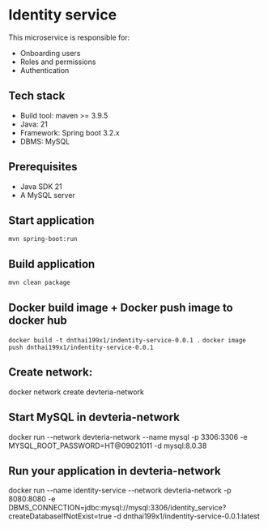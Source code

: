 # Identity service
This microservice is responsible for:
* Onboarding users
* Roles and permissions
* Authentication

## Tech stack
* Build tool: maven >= 3.9.5
* Java: 21
* Framework: Spring boot 3.2.x
* DBMS: MySQL

## Prerequisites
* Java SDK 21
* A MySQL server

## Start application
`mvn spring-boot:run`

## Build application
`mvn clean package`

## Docker build image + Docker push image to docker hub
`docker build -t dnthai199x1/indentity-service-0.0.1 .`
`docker image push dnthai199x1/indentity-service-0.0.1`

## Create network:
docker network create devteria-network

## Start MySQL in devteria-network
docker run --network devteria-network --name mysql -p 3306:3306 -e MYSQL_ROOT_PASSWORD=HT@09021011 -d mysql:8.0.38

## Run your application in devteria-network
docker run --name identity-service --network devteria-network -p 8080:8080 -e DBMS_CONNECTION=jdbc:mysql://mysql:3306/identity_service?createDatabaseIfNotExist=true -d dnthai199x1/indentity-service-0.0.1:latest